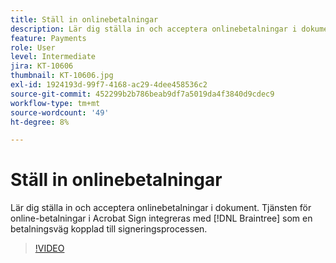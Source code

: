 ```yaml
---
title: Ställ in onlinebetalningar
description: Lär dig ställa in och acceptera onlinebetalningar i dokument
feature: Payments
role: User
level: Intermediate
jira: KT-10606
thumbnail: KT-10606.jpg
exl-id: 1924193d-99f7-4168-ac29-4dee458536c2
source-git-commit: 452299b2b786beab9df7a5019da4f3840d9cdec9
workflow-type: tm+mt
source-wordcount: '49'
ht-degree: 8%

---
```


# Ställ in onlinebetalningar

Lär dig ställa in och acceptera onlinebetalningar i dokument. Tjänsten för online-betalningar i Acrobat Sign integreras med [!DNL Braintree] som en betalningsväg kopplad till signeringsprocessen.

>[!VIDEO](https://video.tv.adobe.com/v/345753?quality=12&learn=on&hidetitle=true)
